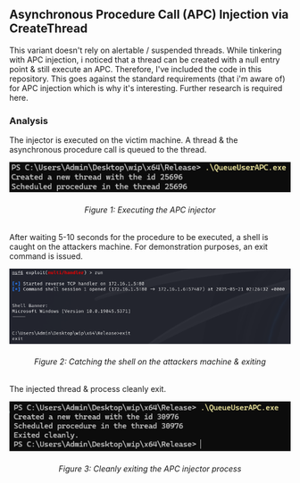 ## Asynchronous Procedure Call (APC) Injection via CreateThread

This variant doesn't rely on alertable / suspended threads. While tinkering with APC injection, i noticed that a thread can be created with a null entry point & still execute an APC. Therefore, I've included the code in this repository. This goes against the standard requirements (that i'm aware of) for APC injection which is why it's interesting. Further research is required here.

### Analysis

The injector is executed on the victim machine. A thread & the asynchronous procedure call is queued to the thread.

<p align=center>
    <img src=data/execute.png></img>
    <h6 align=center>Figure 1: Executing the APC injector</h6>
</p>

After waiting 5-10 seconds for the procedure to be executed, a shell is caught on the attackers machine. For demonstration purposes, an exit command is issued.

<p align=center>
    <img src=data/attacker.png></img>
    <h6 align=center>Figure 2: Catching the shell on the attackers machine & exiting</h6>
</p>

The injected thread & process cleanly exit.

<p align=center>
    <img src=data/complete.png></img>
    <h6 align=center>Figure 3: Cleanly exiting the APC injector process</h6>
</p>